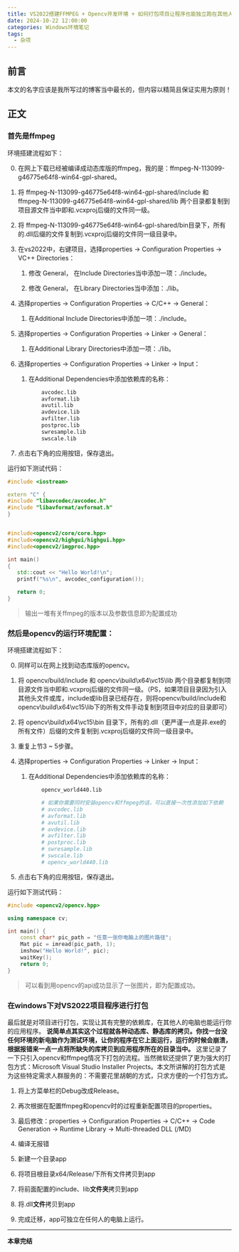 ```yaml
---
title: VS2022搭建FFMPEG + Opencv开发环境 + 如何打包项目让程序也能独立跑在其他人的电脑上？
date: 2024-10-22 12:00:00
categories: Windows环境笔记
tags:
  - 杂项
---
```


## 前言

本文的名字应该是我所写过的博客当中最长的，但内容以精简且保证实用为原则！

## 正文

### 首先是ffmpeg

环境搭建流程如下：

0. 在网上下载已经被编译成动态库版的ffmpeg，我的是：ffmpeg-N-113099-g46775e64f8-win64-gpl-shared。

<!-- more -->

1. 将 ffmpeg-N-113099-g46775e64f8-win64-gpl-shared/include 和 ffmpeg-N-113099-g46775e64f8-win64-gpl-shared/lib 两个目录都复制到项目源文件当中即和.vcxproj后缀的文件同一级。

2. 将 ffmpeg-N-113099-g46775e64f8-win64-gpl-shared/bin目录下，所有的.dll后缀的文件复制到.vcxproj后缀的文件同一级目录中。

3. 在vs2022中，右键项目，选择properties -> Configuration Properties -> VC++ Directories：

    1. 修改 General， 在Include Directories当中添加一项：./include。

    2. 修改 General， 在Library Directories当中添加：./lib。

4. 选择properties -> Configuration Properties -> C/C++ -> General：

    1. 在Additional Include Directories中添加一项：./include。

5. 选择properties -> Configuration Properties -> Linker -> General：

    1. 在Additional Library Directories中添加一项：./lib。

6. 选择properties -> Configuration Properties -> Linker -> Input：

    1. 在Additional Dependencies中添加依赖库的名称：

        ```bash
            avcodec.lib
            avformat.lib
            avutil.lib
            avdevice.lib
            avfilter.lib
            postproc.lib
            swresample.lib
            swscale.lib
        ```
7. 点击右下角的应用按钮，保存退出。

运行如下测试代码：

```cpp
#include <iostream>

extern "C" {
#include "libavcodec/avcodec.h"
#include "libavformat/avformat.h"
}


#include<opencv2/core/core.hpp>
#include<opencv2/highgui/highgui.hpp>
#include<opencv2/imgproc.hpp>

int main()
{
   std::cout << "Hello World!\n";
   printf("%s\n", avcodec_configuration());

   return 0;
}
```

> 输出一堆有关ffmpeg的版本以及参数信息即为配置成功

### 然后是opencv的运行环境配置：

环境搭建流程如下：

0. 同样可以在网上找到动态库版的opencv。

1. 将 opencv/build/include 和 opencv\build\x64\vc15\lib 两个目录都复制到项目源文件当中即和.vcxproj后缀的文件同一级。（PS，如果项目目录因为引入其他头文件或库，include或lib目录已经存在，则将opencv/build/include和opencv\build\x64\vc15\lib下的所有文件手动复制到项目中对应的目录即可）

2. 将 opencv\build\x64\vc15\bin 目录下，所有的.dll（更严谨一点是非.exe的所有文件）后缀的文件复制到.vcxproj后缀的文件同一级目录中。

3. 重复上节3 ~ 5步骤。

4. 选择properties -> Configuration Properties -> Linker -> Input：

    1. 在Additional Dependencies中添加依赖库的名称：

        ```bash
            opencv_world440.lib

            # 如果你需要同时安装opencv和ffmpeg的话，可以直接一次性添加如下依赖
            # avcodec.lib
            # avformat.lib
            # avutil.lib
            # avdevice.lib
            # avfilter.lib
            # postproc.lib
            # swresample.lib
            # swscale.lib
            # opencv_world440.lib
        ```
5. 点击右下角的应用按钮，保存退出。

运行如下测试代码：

```cpp
#include <opencv2/opencv.hpp>

using namespace cv;

int main() {
	const char* pic_path = "任意一张你电脑上的图片路径";
	Mat pic = imread(pic_path, 1);
	imshow("Hello World!", pic);
	waitKey();
	return 0;
}
```

> 可以看到用opencv的api成功显示了一张图片，即为配置成功。

### 在windows下对VS2022项目程序进行打包

最后就是对项目进行打包，实现让其有完整的依赖库，在其他人的电脑也能运行你的应用程序。 **说简单点其实这个过程就各种动态库、静态库的拷贝。你找一台没任何环境的新电脑作为测试环境，让你的程序在它上面运行，运行的时候会崩溃，根据报错来一点一点将所缺失的库拷贝到应用程序所在的目录当中。** 这里记录了一下只引入opencv和ffmpeg情况下打包的流程。当然微软还提供了更为强大的打包方式：Microsoft Visual Studio Installer Projects。本文所讲解的打包方式是为这些特定需求人群服务的：不需要花里胡朝的方式，只求方便的一个打包方式。

1. 将上方菜单栏的Debug改成Release。

2. 再次根据在配置ffmpeg和opencv时的过程重新配置项目的properties。

3. 最后修改：properties -> Configuration Properties -> C/C++ -> Code Generation -> Runtime Library -> Multi-threaded DLL (/MD)

4. 编译无报错

5. 新建一个目录app

6. 将项目根目录x64/Release/下所有文件拷贝到app

7. 将前面配置的include、lib**文件夹**拷贝到app

8. 将.dll**文件**拷贝到app

9. 完成迁移，app可独立在任何人的电脑上运行。

---

**本章完结**